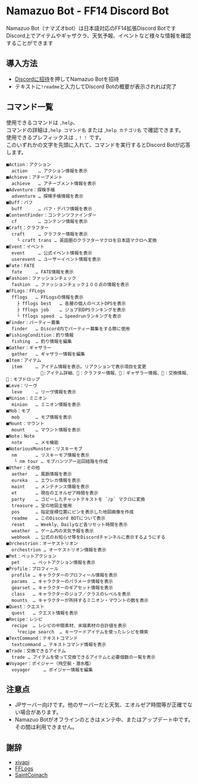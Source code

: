 # Namazuo Bot - FF14 Discord Bot
Namazuo Bot（ナマズオbot）は日本語対応のFF14拡張Discord Botです  
Discord上でアイテムやギャザクラ、天気予報、イベントなど様々な情報を確認することができます  

## 導入方法
- [Discordに招待](https://discordapp.com/api/oauth2/authorize?client_id=423156211534397461&permissions=1611000912&scope=bot)を押してNamazuo Botを招待  
- テキストに`!readme`と入力してDiscord Botの概要が表示されれば完了

## コマンド一覧

使用できるコマンドは `,help`、  
コマンドの詳細は`,help コマンド名` または ,`help カテゴリ名` で確認できます。  
使用できるプレフィックスは `,` `!` `！` です。  
このいずれかの文字を先頭に入れて、コマンドを実行するとDiscord Botが応答します。

```
■Action：アクション
  action    … アクション情報を表示
■Achieve：アチーブメント
  achieve   … アチーブメント情報を表示
■Adventure：探検手帳
  adventure … 探検手帳情報を表示
■Buff：バフ
  buff      … バフ・デバフ情報を表示
■ContentFinder：コンテンツファインダー
  cf        … コンテンツ情報を表示
■Craft：クラフター
  craft     … クラフター情報を表示
    └ craft trans … 英語圏のクラフターマクロを日本語マクロへ変換
■Event：イベント
  event     … 公式イベント情報を表示
  userevent … ユーザーイベント情報を表示
■Fate：FATE
  fate     … FATE情報を表示
■Fashion：ファッションチェック
  fashion  … ファッションチェック１００点の情報を表示
■FFLogs：FFLogs
  fflogs   … FFLogsの情報を表示
    ├ fflogs best   … 各層の個人のベストDPSを表示
    ├ fflogs job    … ジョブ別DPSランキングを表示
    └ fflogs speed  … Speedrunランキングを表示
■Finder：パーティー募集
  finder   … Discord内でパーティー募集をする際に使用
■FishingCondition：釣り情報
  fishing  … 釣り情報を編集
■Gather：ギャザラー
  gather   … ギャザラー情報を編集
■Item：アイテム
  item     … アイテム情報を表示。リアクションで表示項目を変更
             📝:アイテム詳細、🔨：クラフター情報、🌿：ギャザラー情報、🛒：交換情報、👿：モブドロップ
■Leve：リーヴ
  leve     … リーヴ情報を表示
■Minion：ミニオン
  minion   … ミニオン情報を表示
■Mob：モブ
  mob      … モブ情報を表示
■Mount：マウント
  mount    … マウント情報を表示
■Note：Note
  note     … メモ機能
■NotoriousMonster：リスキーモブ
  nm       … リスキーモブ情報を表示
   └ nm tour … モブハンツアー巡回経路を作成
■Other：その他
  aether   … 風脈情報を表示
  eureka   … エウレカ情報を表示
  maint    … メンテナンス情報を表示
  et       … 現在のエオルゼア時間を表示
  party    … コピーしたチャットテキストを `/p` マクロに変換
  treasure … 宝の地図主催用
  pos      … 指定座標位置にピンを表示した地図画像を作成
  readme   … このDiscord BOTについて表示
  reset    … Weekly、Dailyなど各リセット時間を表示
  weather  … ゲーム内の天気予報を表示
  webhook  … 公式のお知らせ等をDiscordチャンネルに表示するようにする
■Orchestrion：オーケストリオン
  orchestrion … オーケストリオン情報を表示
■Pet：ペットアクション
  pet     … ペットアクション情報を表示
■Profile：プロフィール
  profile … キャラクターのプロフィール情報を表示
  params  … キャラクターのパラメータ情報を表示
  gearset … キャラクターのギアセット情報を表示
  class   … キャラクターのジョブ／クラスのレベルを表示
  mounts  … キャラクターが所持するミニオン・マウントの数を表示
■Quest：クエスト
  quest   … クエスト情報を表示
■Recipe：レシピ
  recipe  … レシピの中間素材、末端素材の合計値を表示
    └recipe search  … キーワードアイテムを使ったレシピを検索
■TextCommand：テキストコマンド
  textcommand … テキストコマンド情報を表示
■Trade：交換できるアイテム
  trade … アイテムを使って交換できるアイテムと必要個数の一覧を表示
■Voyager：ボイジャー（飛空艇・潜水艦）
  voyager     … ボイジャー情報を編集
```

## 注意点
- JPサーバー向けです。他のサーバーだと天気、エオルゼア時間等が正確でない場合があります。
- Namazuo Botがオフラインのときはメンテ中、またはアップデート中です。その間は利用できません。

## 謝辞
- [xivapi](https://xivapi.com/)
- [FFLogs](https://www.fflogs.com/)
- [SaintCoinach](https://github.com/Rogueadyn/SaintCoinach)

